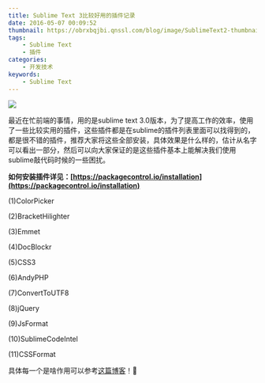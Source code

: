 ```yaml
---
title: Sublime Text 3比较好用的插件记录
date: 2016-05-07 00:09:52
thumbnail: https://obrxbqjbi.qnssl.com/blog/image/SublimeText2-thumbnail.png
tags:
	- Sublime Text
	- 插件
categories:
	- 开发技术
keywords:
	- Sublime Text
---
```

![](https://obrxbqjbi.qnssl.com/blog/image/SublimeText2-thumbnail.png)

最近在忙前端的事情，用的是sublime text 3.0版本，为了提高工作的效率，使用了一些比较实用的插件，这些插件都是在sublime的插件列表里面可以找得到的，都是很不错的插件，推荐大家将这些全部安装，具体效果是什么样的，估计从名字可以看出一部分，然后可以向大家保证的是这些插件基本上能解决我们使用sublime敲代码时候的一些困扰。

**如何安装插件详见：[https://packagecontrol.io/installation](https://packagecontrol.io/installation)**

(1)ColorPicker

(2)BracketHilighter

(3)Emmet

(4)DocBlockr

(5)CSS3

(6)AndyPHP

(7)ConvertToUTF8

(8)jQuery

(9)JsFormat

(10)SublimeCodeIntel

(11)CSSFormat

具体每一个是啥作用可以参考[这篇博客](http://www.open-open.com/news/view/f130bd)！